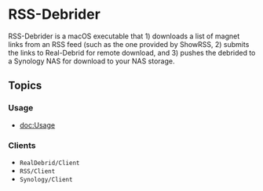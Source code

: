 # RSS-Debrider

RSS-Debrider is a macOS executable that 1) downloads a list of magnet links from
an RSS feed (such as the one provided by ShowRSS, 2) submits the links to
Real-Debrid for remote download, and 3) pushes the debrided to a Synology NAS
for download to your NAS storage.

## Topics

### Usage

- <doc:Usage>

### Clients

- ``RealDebrid/Client``
- ``RSS/Client``
- ``Synology/Client``
